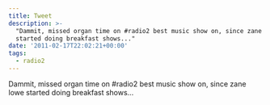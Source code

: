 ```yaml
---
title: Tweet
description: >-
  "Dammit, missed organ time on #radio2 best music show on, since zane lowe
  started doing breakfast shows..."
date: '2011-02-17T22:02:21+00:00'
tags:
  - radio2
---
```

Dammit, missed organ time on #radio2 best music show on, since zane lowe started doing breakfast shows...
